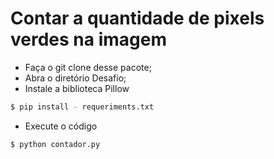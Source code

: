 # Contar a quantidade de pixels verdes na imagem

- Faça o git clone desse pacote;
- Abra o diretório Desafio;
- Instale a biblioteca Pillow

``` bash
$ pip install - requeriments.txt	
```
- Execute o código

``` bash
$ python contador.py	
```
